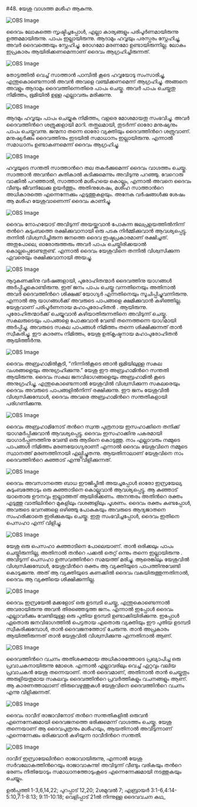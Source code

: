 #48. യേശു വാഗ്ദത്ത മശീഹ ആകുന്നു.







![OBS Image](https://cdn.door43.org/obs/jpg/360px/obs-en-48-01.jpg)

ദൈവം ലോകത്തെ സൃഷ്ടിച്ചപ്പോള്‍, എല്ലാ കാര്യങ്ങളും പരിപൂര്‍ണമായിരുന്നു  ഉത്തമമായിരുന്നു. പാപം ഇല്ലായിരുന്നു. ആദാമും ഹവ്വയും പരസ്പരം സ്നേഹിച്ചു, അവര്‍ ദൈവത്തെയും സ്നേഹിച്ചു. രോഗമോ മരണമോ ഉണ്ടായിരുന്നില്ല. ലോകം ഇപ്രകാരം ആയിരിക്കണമെന്നാണ് ദൈവം ആഗ്രഹിച്ചിരുന്നത്.

![OBS Image](https://cdn.door43.org/obs/jpg/360px/obs-en-48-02.jpg)

തോട്ടത്തില്‍ വെച്ച് സാത്താന്‍ പാമ്പില്‍ കൂടെ ഹവ്വയോടു സംസാരിച്ചു, എന്തുകൊണ്ടെന്നാല്‍ അവന്‍ അവളെ വഞ്ചിക്കണമെന്ന് ആഗ്രഹിച്ചു. അങ്ങനെ അവളും ആദാമും ദൈവത്തിന്നെതിരെ പാപം ചെയ്തു. അവര്‍ പാപം ചെയ്തതു നിമിത്തം, ഭൂമിയില്‍ ഉള്ള എല്ലാവരും മരിക്കുന്നു.

![OBS Image](https://cdn.door43.org/obs/jpg/360px/obs-en-48-03.jpg)

ആദമും ഹവ്വയും പാപം ചെയ്യുക നിമിത്തം, വളരെ മോശമായതു സംഭവിച്ചു. അവര്‍ ദൈവത്തിന്‍റെ ശത്രുക്കളായി മാറി.  തത്ഫലമായി, തുടര്‍ന്ന് ഓരോ മനുഷ്യനും പാപം ചെയ്തുവന്നു. ജന്മനാ തന്നെ ഓരോ വ്യക്തിയും ദൈവത്തിന്‍റെ ശത്രുവാണ്. മനുഷ്യര്‍ക്കും ദൈവത്തിനും ഇടയില്‍ സമാധാനം ഇല്ലായിരുന്നു. എന്നാല്‍ സമാധാനം ഉണ്ടാകണമെന്ന് ദൈവം ആഗ്രഹിച്ചു. 

![OBS Image](https://cdn.door43.org/obs/jpg/360px/obs-en-48-04.jpg)

ഹവ്വയുടെ സന്തതി സാത്താന്‍റെ തല തകര്‍ക്കുമെന്ന് ദൈവം വാഗ്ദത്തം ചെയ്തു. സാത്താന്‍ അവന്‍റെ കുതികാല്‍ കടിക്കുമെന്നും അവിടുന്നു പറഞ്ഞു. വേറൊരു വാക്കില്‍ പറഞ്ഞാല്‍, സാത്താന്‍ മശീഹയെ കൊല്ലും, എന്നാല്‍ അവനെ ദൈവം വീണ്ടും ജീവനിലേക്കു ഉയര്‍ത്തും. അതിനുശേഷം, മശീഹ സാത്താന്‍റെ അധികാരത്തെ  എന്നെന്നേക്കും എടുത്തുകളയും. അനേക വര്‍ഷങ്ങള്‍ക്കു ശേഷം ആ മശീഹ യേശുവാണെന്ന് ദൈവം കാണിച്ചു. 

![OBS Image](https://cdn.door43.org/obs/jpg/360px/obs-en-48-05.jpg)

ദൈവം നോഹയോട് അവിടുന്ന് അയയ്ക്കുവാന്‍ പോകുന്ന ജലപ്രളയത്തില്‍നിന്ന് തന്‍റെ കുടുംബത്തെ രക്ഷിക്കുവാനായി ഒരു പടകു നിര്‍മ്മിക്കുവാന്‍ ആവശ്യപ്പെട്ടു. തന്നില്‍ വിശ്വസിച്ചിരുന്ന ജനത്തെ ദൈവ ഇഷ്ടപ്രകാരമാണ് രക്ഷിച്ചത്‌. അതുപോലെ, ഓരോരുത്തരും അവര്‍ പാപം ചെയ്തിരിക്കയാല്‍ കൊല്ലപ്പെടേണ്ടതുണ്ട്. എന്നാല്‍ ദൈവം യേശുവിനെ തന്നില്‍ വിശ്വസിക്കുന്ന ഏവരെയും രക്ഷിക്കുവാനായി അയച്ചു. 

![OBS Image](https://cdn.door43.org/obs/jpg/360px/obs-en-48-06.jpg)

നൂറുകണക്കിനു വര്‍ഷങ്ങളായി, പുരോഹിതന്മാര്‍ ദൈവത്തിനു യാഗങ്ങള്‍ അര്‍പ്പിച്ചുകൊണ്ടിരുന്നു. ഇത് ജനം പാപം ചെയ്തു വന്നതിനെയും അതിനാല്‍ അവര്‍ ദൈവത്തിന്‍റെ ശിക്ഷക്ക് യോഗ്യര്‍ എന്നതിനെയും സൂചിപ്പിച്ചുവന്നിരുന്നു. എന്നാല്‍ ആ യാഗങ്ങള്‍ക്ക്  അവരുടെ പാപങ്ങളെ ക്ഷമിക്കുവാന്‍ കഴിഞ്ഞില്ല. യേശുവാണ് പരിപൂര്‍ണനായ മഹാപുരോഹിതന്‍ . ആയിരുന്നു. പുരോഹിതന്മാര്‍ക്ക് ചെയ്യുവാന്‍ കഴിയാതിരുന്നതിനെ അവിടുന്ന് ചെയ്തു. സകലരുടെയും പാപങ്ങളെ പോക്കുവാന്‍ വേണ്ടി തന്നെത്തന്നെ യാഗമായി അര്‍പ്പിച്ചു. അവരുടെ സകല പാപങ്ങള്‍ നിമിത്തം തന്നെ ശിക്ഷിക്കുന്നത് താന്‍ സ്വീകരിച്ചു. ഈ കാരണം നിമിത്തം, യേശു ഉത്കൃഷ്ടനായ മഹാപുരോഹിതന്‍ ആയിത്തീര്‍ന്നു. 

![OBS Image](https://cdn.door43.org/obs/jpg/360px/obs-en-48-07.jpg)

ദൈവം അബ്രഹാമില്‍കൂടി, “നിന്നില്‍കൂടെ ഞാന്‍ ഭൂമിയിലുള്ള സകല വംശങ്ങളെയും അനുഗ്രഹിക്കുന്നു.” യേശു ഈ അബ്രഹാമിന്‍റെ സന്തതി ആയിരുന്നു. ദൈവം സകല ജനവിഭാഗങ്ങളെയും അബ്രഹാമില്‍ കൂടെ അനുഗ്രഹിച്ചു, എന്തുകൊണ്ടെന്നാല്‍ യേശുവില്‍ വിശ്വസിക്കുന്ന സകലരെയും ദൈവം അവരുടെ പാപങ്ങളില്‍നിന്ന് രക്ഷിക്കുന്നു. ഈ ജനം യേശുവില്‍ വിശ്വസിക്കുമ്പോള്‍, ദൈവം അവരെ അബ്രഹാമിന്‍റെ സന്തതികളായി പരിഗണിക്കുന്നു.  

![OBS Image](https://cdn.door43.org/obs/jpg/360px/obs-en-48-08.jpg)

ദൈവം അബ്രഹാമിനോട് തന്‍റെ സ്വന്ത പുത്രനായ ഇസഹാക്കിനെ തനിക്ക് യാഗമര്‍പ്പിക്കുവാന്‍ ആവശ്യപ്പെട്ടു. ദൈവം ഇസഹാക്കിനു പകരമായി യാഗാര്‍പ്പണത്തിനു വേണ്ടി ഒരു ആടിനെ കൊടുത്തു. നാം എല്ലാവരും നമ്മുടെ പാപങ്ങള്‍ നിമിത്തം മരണയോഗ്യരാണ്! എന്നാല്‍ ദൈവം യേശുവിനെ നമ്മുടെ സ്ഥാനത്ത് മരണത്തിനായി എല്പ്പിച്ചുതന്നു. ആയതിനാലാണ് യേശുവിനെ നാം ദൈവത്തിന്‍റെ കുഞ്ഞാട് എന്നു വിളിക്കുന്നത്‌.

![OBS Image](https://cdn.door43.org/obs/jpg/360px/obs-en-48-09.jpg)

ദൈവം അവസാനത്തെ ബാധ ഈജിപ്തില്‍ അയച്ചപ്പോള്‍ ഓരോ ഇസ്രയേല്യ കുടുംബത്തോടും ഒരു കുഞ്ഞാടിനെ കൊല്ലുവാന്‍ ആവശ്യപ്പെട്ടു. ആ കുഞ്ഞാട് യാതൊരു ഊനവും ഇല്ലാത്തത് ആയിരിക്കണം. അനന്തരം അതിന്‍റെ രക്തം  എടുത്തു വാതിലിന്‍റെ മുകളിലും വശങ്ങളിലും  പൂശണം. ദൈവം രക്തം കണ്ടപ്പോള്‍, അവരുടെ ഭവനങ്ങളെ  ഒഴിഞ്ഞു പോകുകയും അവരുടെ ആദ്യജാതനെ സംഹരിക്കാതെ ഇരിക്കുകയും ചെയ്തു. ഇതു സംഭവിച്ചപ്പോള്‍, ദൈവം ഇതിനെ പെസഹാ എന്ന് വിളിച്ചു. 

![OBS Image](https://cdn.door43.org/obs/jpg/360px/obs-en-48-10.jpg)

യേശു ഒരു പെസഹാ കുഞ്ഞാടിനെ പോലെയാണ്. താന്‍ ഒരിക്കലും പാപം ചെയ്തിരുന്നില്ല, അതിനാല്‍ തന്‍റെ പക്കല്‍ തെറ്റ് ഒന്നും തന്നെ ഇല്ലായിരുന്നു . അവിടുന്ന് പെസഹാ ഉത്സവത്തിന്‍റെ സമയത്ത് മരിച്ചു. ആരെങ്കിലും യേശുവില്‍ വിശ്വസിക്കുമ്പോള്‍, യേശുവിന്‍റെ രക്തം ആ വ്യക്തിയുടെ പാപത്തിനുവേണ്ടി കൊടുക്കുന്നു. അത് ആ വ്യക്തിയുടെ കണക്കില്‍ ദൈവം വകയിരുത്തുന്നതിനാല്‍, ദൈവം ആ വ്യക്തിയെ ശിക്ഷിക്കുന്നില്ല. 

![OBS Image](https://cdn.door43.org/obs/jpg/360px/obs-en-48-11.jpg)

ദൈവം ഇസ്രയേല്‍ മക്കളോട് ഒരു ഉടമ്പടി ചെയ്തു, എന്തുകൊണ്ടെന്നാല്‍ അവരായിരുന്നു അവന്‍ തിരഞ്ഞെടുത്ത ജനം. എന്നാല്‍ ഇപ്പോള്‍ ദൈവം എല്ലാവര്‍ക്കും വേണ്ടിയുള്ള ഒരു പുതിയ ഉടമ്പടി ഉണ്ടാക്കിയിരിക്കുന്നു. ഇപ്പോള്‍ ഏതൊരു ജനവിഭാഗത്തില്‍ പെട്ടതായ എതൊരു വ്യക്തിയും ഈ പുതിയ ഉടമ്പടി സ്വീകരിക്കുമ്പോള്‍, താന്‍ ദൈവജനത്തോട് ചേരുന്നു. താന്‍ അപ്രകാരം ആയിത്തീരുന്നത് താന്‍ യേശുവില്‍ വിശ്വസിക്കുന്നു എന്നതിനാല്‍ ആണ്. 

![OBS Image](https://cdn.door43.org/obs/jpg/360px/obs-en-48-12.jpg)

ദൈവത്തിന്‍റെ വചനം അതിശക്തമായ അധികാരത്തോടെ പ്രഖ്യാപിച്ച ഒരു പ്രവാചകനായിരുന്നു മോശെ. എന്നാല്‍ എല്ലാവരിലും വെച്ച് ഏറ്റവും വലിയ പ്രവാചകന്‍ യേശു തന്നെയാണ്. താന്‍ ദൈവമാണ്, അതിനാല്‍ താന്‍ ചെയ്തതും അരുളിയതുമായ സകലവും ദൈവത്തിന്‍റെ പ്രവര്‍ത്തികളും വചനങ്ങളും ആണ്. ആ കാരണത്താലാണ്  തിരുവെഴുത്തുകള്‍ യേശുവിനെ ദൈവത്തിന്‍റെ വചനം എന്നു  വിളിക്കുന്നത്‌. 

![OBS Image](https://cdn.door43.org/obs/jpg/360px/obs-en-48-13.jpg)

ദൈവം ദാവീദ് രാജാവിനോട് തന്‍റെ സന്തതികളില്‍ ഒരുവന്‍ എന്നെന്നേക്കുമായി ദൈവജനത്തെ ഭരിക്കുമെന്ന് വാഗ്ദത്തം ചെയ്തു. യേശു തന്നെയാണ് ആ ദൈവപുത്രനും മശീഹയും, ആയതിനാല്‍ അവിടുന്നാണ് എന്നെന്നേക്കും ഭരിക്കുവാന്‍  കഴിയുന്ന ദാവീദിന്‍റെ സന്തതി. 

![OBS Image](https://cdn.door43.org/obs/jpg/360px/obs-en-48-14.jpg)

ദാവീദ് ഇസ്രായേലിന്‍റെ രാജാവായിരുന്നു, എന്നാല്‍ യേശു സര്‍വലോകത്തിന്‍റെയും രാജാവാകുന്നു! അവിടുന്ന് വീണ്ടും വരികയും തന്‍റെ ഭരണം നീതിയോടും സമാധാനത്തോടുംകൂടെ എന്നെന്നേക്കുമായി നടത്തുകയും ചെയ്യും.

ഉല്‍പ്പത്തി 1-3,6,14,22; പുറപ്പാട് 12,20; 2ശമുവല്‍ 7; എബ്രായര്‍ 3:1-6,4:14-5:10,7:1-8:13; 9:11-10:18; വെളിപ്പാട് 21ല്‍ നിന്നുള്ള ദൈവവചന കഥ_

